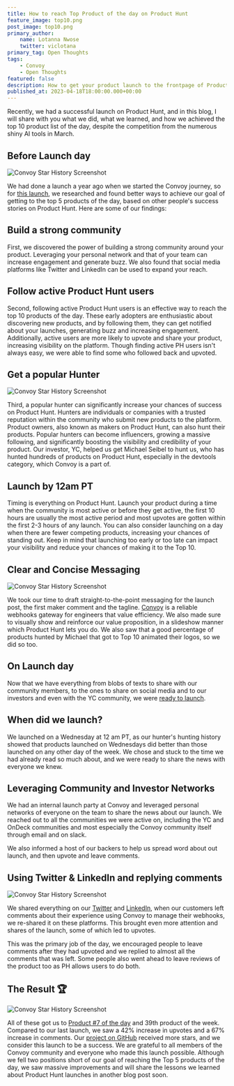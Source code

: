 ```yaml
---
title: How to reach Top Product of the day on Product Hunt
feature_image: top10.png
post_image: top10.png
primary_author:
    name: Lotanna Nwose
    twitter: viclotana
primary_tag: Open Thoughts
tags:
    - Convoy
    - Open Thoughts
featured: false
description: How to get your product launch to the frontpage of Product Hunt as Top 10 Product of the Day
published_at: 2023-04-18T18:00:00.000+00:00
---
```

Recently, we had a successful launch on Product Hunt, and in this blog, I will share with you what we did, what we learned, and how we achieved the top 10 product list of the day, despite the competition from the numerous shiny AI tools in March.

## Before Launch day

![Convoy Star History Screenshot](/blog-assets/before.png)

We had done a launch a year ago when we started the Convoy journey, so for [this launch](https://www.producthunt.com/products/convoy-3#convoy-4), we researched and found better ways to achieve our goal of getting to the top 5 products of the day, based on other people's success stories on Product Hunt. Here are some of our findings:

## Build a strong community

First, we discovered the power of building a strong community around your product. Leveraging your personal network and that of your team can increase engagement and generate buzz. We also found that social media platforms like Twitter and LinkedIn can be used to expand your reach.

## Follow active Product Hunt users

Second, following active Product Hunt users is an effective way to reach the top 10 products of the day. These early adopters are enthusiastic about discovering new products, and by following them, they can get notified about your launches, generating buzz and increasing engagement. Additionally, active users are more likely to upvote and share your product, increasing visibility on the platform. Though finding active PH users isn't always easy, we were able to find some who followed back and upvoted.

## Get a popular Hunter

![Convoy Star History Screenshot](/blog-assets/hunter.png)

Third, a popular hunter can significantly increase your chances of success on Product Hunt. Hunters are individuals or companies with a trusted reputation within the community who submit new products to the platform. Product owners, also known as makers on Product Hunt, can also hunt their products. Popular hunters can become influencers, growing a massive following, and significantly boosting the visibility and credibility of your product. 
Our investor, YC, helped us get Michael Seibel to hunt us, who has hunted hundreds of products on Product Hunt, especially in the devtools category, which Convoy is a part of.

## Launch by 12am PT

Timing is everything on Product Hunt. Launch your product during a time when the community is most active or before they get active, the first 10 hours are usually the most active period and most upvotes are gotten within the first 2-3 hours of any launch. You can also consider launching on a day when there are fewer competing products, increasing your chances of standing out. Keep in mind that launching too early or too late can impact your visibility and reduce your chances of making it to the Top 10.

## Clear and Concise Messaging

![Convoy Star History Screenshot](/blog-assets/messaging.png)

We took our time to draft straight-to-the-point messaging for the launch post, the first maker comment and the tagline. [Convoy](http://getconvoy.io) is a reliable webhooks gateway for engineers that value efficiency. We also made sure to visually show and reinforce our value proposition, in a slideshow manner which Product Hunt lets you do. We also saw that a good percentage of products hunted by Michael that got to Top 10 animated their logos, so we did so too.

## On Launch day

Now that we have everything from blobs of texts to share with our community members, to the ones to share on social media and to our investors and even with the YC community, we were [ready to launch](https://www.producthunt.com/products/convoy-3#convoy-4).

## When did we launch?

We launched on a Wednesday at 12 am PT, as our hunter's hunting history showed that products launched on Wednesdays did better than those launched on any other day of the week. We chose and stuck to the time we had already read so much about, and we were ready to share the news with everyone we knew.

## Leveraging Community and Investor Networks

We had an internal launch party at Convoy and leveraged personal networks of everyone on the team to share the news about our launch. We reached out to all the communities we were active on, including the YC and OnDeck communities and most especially the Convoy community itself through email and on slack. 

We also informed a host of our backers to help us spread word about out launch, and then upvote and leave comments. 

## Using Twitter & LinkedIn and replying comments

![Convoy Star History Screenshot](/blog-assets/social.png)

We shared everything on our [Twitter](https://twitter.com/getconvoy/status/1640974579962195970?s=20) and [LinkedIn](https://www.linkedin.com/posts/convoy-webhooks_convoy-high-performance-open-source-webhooks-activity-7046751585208569857-Dwx6?utm_source=share&utm_medium=member_desktop), when our customers left comments about their experience using Convoy to manage their webhooks, we re-shared it on these platforms. This brought even more attention and shares of the launch, some of which led to upvotes.

This was the primary job of the day, we encouraged people to leave comments after they had upvoted and we replied to almost all the comments that was left. Some people also went ahead to leave reviews of the product too as PH allows users to do both. 

## The Result 🏆

![Convoy Star History Screenshot](/blog-assets/result.png)

All of these got us to [Product #7 of the day](https://www.producthunt.com/products/convoy-3#convoy-4) and 39th product of the week. Compared to our last launch, we saw a 42% increase in upvotes and a 67% increase in comments. Our [project on GitHub](https://github.com/frain-dev/convoy) received more stars, and we consider this launch to be a success. We are grateful to all members of the Convoy community and everyone who made this launch possible. Although we fell two positions short of our goal of reaching the Top 5 products of the day, we saw massive improvements and will share the lessons we learned about Product Hunt launches in another blog post soon.